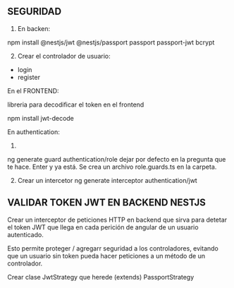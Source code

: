 ## SEGURIDAD

1. En backen:

npm install @nestjs/jwt @nestjs/passport passport passport-jwt bcrypt

2. Crear el controlador de usuario:

* login
* register

En el FRONTEND:

libreria para decodificar el token en el frontend

npm install jwt-decode

En authentication:

1. 
ng generate guard authentication/role
dejar por defecto en la pregunta que te hace. Enter y ya está.
Se crea un archivo role.guards.ts en la carpeta.

2. Crear un intercetor
ng generate interceptor authentication/jwt


## VALIDAR TOKEN JWT EN BACKEND NESTJS

Crear un interceptor de peticiones HTTP en backend que sirva para detetar el token JWT que llega en cada perición de angular de un usuario autenticado.

Esto permite proteger / agregarr seguridad a los controladores, evitando que un usuario sin token pueda hacer peticiones a un método de un controlador.

Crear clase JwtStrategy que herede (extends) PassportStrategy

